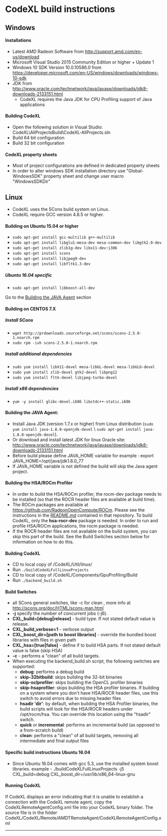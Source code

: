 CodeXL build instructions
===========================

## Windows

#### Installations
* Latest AMD Radeon Software from http://support.amd.com/en-us/download
* Microsoft Visual Studio 2015 Community Edition or higher + Update 1
* Windows 10 SDK Version 10.0.10586.0 from https://developer.microsoft.com/en-US/windows/downloads/windows-10-sdk
* JDK from http://www.oracle.com/technetwork/java/javase/downloads/jdk8-downloads-2133151.html
  * CodeXL requires the Java JDK for CPU Profiling support of Java applications


#### Building CodeXL
* Open the following solution in Visual Studio: CodeXL\AllProjectsBuild\CodeXL-AllProjects.sln
* Build 64 bit configuration
* Build 32 bit configuration

#### CodeXL property sheets
* Most of project configurations are defined in dedicated property sheets
* In order to alter windows SDK installation directory use "Global-WindowsSDK" property sheet and change user macro "WindowsSDKDir"

## Linux

* CodeXL uses the SCons build system on Linux.
* CodeXL require GCC version 4.8.5 or higher. 

#### Building on Ubuntu 15.04 or higher
* `sudo apt-get install gcc-multilib g++-multilib`
* `sudo apt-get install libglu1-mesa-dev mesa-common-dev libgtk2.0-dev`
* `sudo apt-get install zlib1g-dev libx11-dev:i386`
* `sudo apt-get install scons`
* `sudo apt-get install libjpeg9-dev`
* `sudo apt-get install libfltk1.3-dev`
##### Ubuntu 16.04 specific 
* `sudo apt-get install libboost-all-dev`

 Go to the [Building the JAVA Agent](#Building-the-JAVA-Agent) section

#### Building on CENTOS 7.X

##### Install SCons
* `wget http://prdownloads.sourceforge.net/scons/scons-2.5.0-1.noarch.rpm`
* `sudo rpm -ivh scons-2.5.0-1.noarch.rpm`

##### Install additional dependencies  
* `sudo yum install libX11-devel mesa-libGL-devel mesa-libGLU-devel`
* `sudo yum install zlib-devel gtk2-devel libpng12`
* `sudo yum install fltk-devel libjpeg-turbo-devel`

##### Install x86 dependencies
* `yum -y install glibc-devel.i686 libstdc++-static.i686`

#### Building the JAVA Agent: <a id="Building-the-JAVA-Agent"></a>
* Install Java JDK (version 1.7.x or higher) from Linux distribution (`sudo yum install java-1.8.0-openjdk-devel` \ `sudo apt-get install java-1.8.0-openjdk-devel`).
* Or download and install latest JDK for linux Oracle site: http://www.oracle.com/technetwork/java/javase/downloads/jdk8-downloads-2133151.html
*  Before build please define JAVA\_HOME variable for example : export JAVA\_HOME=/opt/java/jdk1.8.0\_77
* If JAVA\_HOME variable is not defined the build will skip the Java agent project.

#### Building the HSA/ROCm Profiler
* In order to build the HSA/ROCm profiler, the rocm-dev package needs to be installed (so that the ROCR header files are available at build time).
* The ROCm packages are available at https://github.com/RadeonOpenCompute/ROCm.  Please see the instructions in the [README.md](https://github.com/GPUOpen-Tools/CodeXL/releases) contained in that repository. To build CodeXL, only the **hsa-rocr-dev** package is needed.  In order to run and profile HSA/ROCm applications, the rocm package is needed.
* If the ROCR header files are not available on the build system, you can skip this part of the build.  See the Build Switches section below for information on how to do this.

#### Building CodeXL
* CD to local copy of /CodeXL/Util/linux/
* Run `./buildCodeXLFullLinuxProjects`
* CD to local copy of /CodeXL/Components/GpuProfiling/Build
* Run `./backend_build.sh`

#### Build Switches
* all SCons general switches, like -c for clean , more info at http://scons.org/doc/HTML/scons-man.html
* __-j__ specify the number of concurrent jobs (-j6).
* __CXL\_build=[debug|release]__ - build type. If not stated default value is release. 
* __CXL\_build\_verbose=1__ - verbose output
* __CXL\_boost\_dir=[path to boost libraries]__ - override the bundled boost libraries with files in given path
* __CXL\_hsa=[true|false]__ - define if to build HSA parts. If not stated default value is false (skip HSA)
* __-c__ - performs a "clean" of all build targets.
* When executing the backend\_build.sh script, the following switches are supported:
    * __debug__: performs a debug build
    * __skip-32bitbuild__: skips building the 32-bit binaries
    * __skip-oclprofiler__: skips building the OpenCL profiler binaries
    * __skip-hsaprofiler__: skips building the HSA profiler binaries. If building on a system where you don't have HSA/ROCR header files, use this switch to avoid errors due to missing header files
    * __hsadir 'dir'__: by default, when building the HSA Profiler binaries, the build scripts will look for the HSA/ROCR headers under /opt/rocm/hsa.  You can override this location using the "hsadir" switch.
    * __quick__ or __incremental__: performs an incremental build (as opposed to a from-scratch build)
    * __clean__: performs a "clean" of all build targets, removing all intermediate and final output files

#### Specific build instructions Ubuntu 16.04
* Since Ubuntu 16.04 comes with gcc 5.3, use the installed system boost libraries. example - 
./buildCodeXLFullLinuxProjects -j5 CXL\_build=debug CXL\_boost\_dir=/usr/lib/x86\_64-linux-gnu

#### Running CodeXL
If CodeXL displays an error indicating that it is unable to establish a connection with the CodeXL remote agent, copy the CodeXLRemoteAgentConfig.xml file into your CodeXL binary folder. The source file is in the folder CodeXL/CodeXL/Remote/AMDTRemoteAgent/CodeXLRemoteAgentConfig.xml


----------
